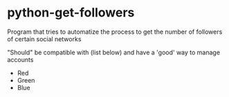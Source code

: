 python-get-followers
====================

Program that tries to automatize the process to get the number of followers of certain social networks

"Should" be compatible with (list below) and have a 'good' way to manage accounts
*   Red
*   Green
*   Blue
